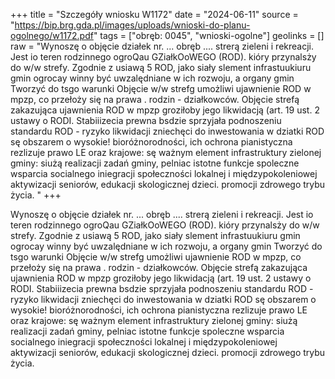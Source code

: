 +++
title = "Szczegóły wniosku W1172"
date = "2024-06-11"
source = "https://bip.brg.gda.pl/images/uploads/wnioski-do-planu-ogolnego/w1172.pdf"
tags = ["obręb: 0045", "wnioski-ogolne"]
geolinks = []
raw = "Wynoszę o objęcie działek nr. ... obręb .... strerą zieleni i rekreacji. Jest io teren rodzinnego ogroQau GZiałkOoWEGO (ROD). kióry przynalsży do w/w strefy. Zgodnie z usiawą 5 ROD, jako siały slement infrastuukiuru gmin ogrocay winny być uwzalędniane w ich rozwoju, a organy gmin Tworzyć do tsgo warunki Objęcie w/w strefg umożliwi ujawnienie ROD w mpzp, co przełoży się na prawa  . rodzin - działkowców. Objęcie strefą zakazująca ujawnienia ROD w mpzp groziłoby jego likwidacją (art. 19 ust. 2 ustawy o RODI. Stabiiizecia prewna bsdzie sprzyjała podnoszeniu standardu ROD - ryzyko likwidacji zniechęci do inwestowania w dziatki ROD sę obszarem o wysokie! bioróżnorodności, ich ochrona pianistyczna rezlizuje prawo LE oraz krajowe: sę ważnym element infrastruktury zielonej gminy: siużą realizacji zadań gminy, pelniac istotne funkcje spoleczne wsparcia socialnego iniegracji społeczności lokalnej i międzypokoleniowej aktywizacji seniorów, edukacji skologicznej dzieci. promocji zdrowego trybu życia. "
+++

Wynoszę o objęcie działek nr. ... obręb .... strerą zieleni i rekreacji. Jest io teren rodzinnego
ogroQau GZiałkOoWEGO (ROD). kióry przynalsży do w/w strefy. Zgodnie z usiawą 5 ROD, jako siały slement
infrastuukiuru gmin ogrocay winny być uwzalędniane w ich rozwoju, a organy gmin Tworzyć do tsgo warunki
Objęcie w/w strefg umożliwi ujawnienie ROD w mpzp, co przełoży się na prawa  . rodzin - działkowców.
Objęcie strefą zakazująca ujawnienia ROD w mpzp groziłoby jego likwidacją (art. 19 ust. 2 ustawy o RODI.
Stabiiizecia prewna bsdzie sprzyjała podnoszeniu standardu ROD - ryzyko likwidacji zniechęci do
inwestowania w dziatki ROD sę obszarem o wysokie! bioróżnorodności, ich ochrona pianistyczna rezlizuje
prawo LE oraz krajowe: sę ważnym element infrastruktury zielonej gminy: siużą realizacji zadań gminy,
pelniac istotne funkcje spoleczne wsparcia socialnego iniegracji społeczności lokalnej i międzypokoleniowej
aktywizacji seniorów, edukacji skologicznej dzieci. promocji zdrowego trybu życia.



